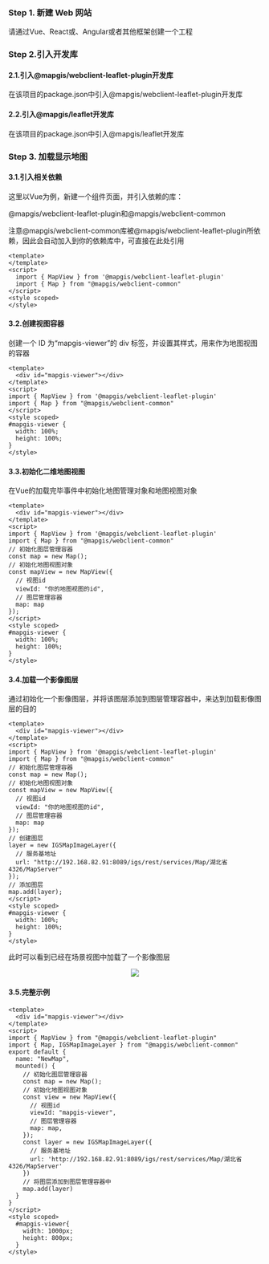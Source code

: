 ### Step 1. 新建 Web 网站

请通过Vue、React或、Angular或者其他框架创建一个工程

### Step 2.引入开发库

#### 2.1.引入@mapgis/webclient-leaflet-plugin开发库

在该项目的package.json中引入@mapgis/webclient-leaflet-plugin开发库


#### 2.2.引入@mapgis/leaflet开发库

在该项目的package.json中引入@mapgis/leaflet开发库



### Step 3. 加载显示地图

#### 3.1.引入相关依赖

这里以Vue为例，新建一个组件页面，并引入依赖的库：

@mapgis/webclient-leaflet-plugin和@mapgis/webclient-common

注意@mapgis/webclient-common库被@mapgis/webclient-leaflet-plugin所依赖，因此会自动加入到你的依赖库中，可直接在此处引用
```vue
<template>
</template>
<script>
  import { MapView } from '@mapgis/webclient-leaflet-plugin'
  import { Map } from "@mapgis/webclient-common"
</script>
<style scoped>
</style>
```


#### 3.2.创建视图容器

创建一个 ID 为“mapgis-viewer”的 div 标签，并设置其样式，用来作为地图视图的容器
```vue
<template>
  <div id="mapgis-viewer"></div>
</template>
<script>
import { MapView } from '@mapgis/webclient-leaflet-plugin'
import { Map } from "@mapgis/webclient-common"
</script>
<style scoped>
#mapgis-viewer {
  width: 100%;
  height: 100%;
}
</style>
```

#### 3.3.初始化二维地图视图

在Vue的加载完毕事件中初始化地图管理对象和地图视图对象
```vue
<template>
  <div id="mapgis-viewer"></div>
</template>
<script>
import { MapView } from '@mapgis/webclient-leaflet-plugin'
import { Map } from "@mapgis/webclient-common"
// 初始化图层管理容器
const map = new Map();
// 初始化地图视图对象
const mapView = new MapView({
  // 视图id
  viewId: "你的地图视图的id",
  // 图层管理容器
  map: map
});
</script>
<style scoped>
#mapgis-viewer {
  width: 100%;
  height: 100%;
}
</style>
```

#### 3.4.加载一个影像图层

通过初始化一个影像图层，并将该图层添加到图层管理容器中，来达到加载影像图层的目的
```vue
<template>
  <div id="mapgis-viewer"></div>
</template>
<script>
import { MapView } from '@mapgis/webclient-leaflet-plugin'
import { Map } from "@mapgis/webclient-common"
// 初始化图层管理容器
const map = new Map();
// 初始化地图视图对象
const mapView = new MapView({
  // 视图id
  viewId: "你的地图视图的id",
  // 图层管理容器
  map: map
});
// 创建图层
layer = new IGSMapImageLayer({
  // 服务基地址
  url: "http://192.168.82.91:8089/igs/rest/services/Map/湖北省4326/MapServer"
});
// 添加图层
map.add(layer);
</script>
<style scoped>
#mapgis-viewer {
  width: 100%;
  height: 100%;
}
</style>
```

此时可以看到已经在场景视图中加载了一个影像图层
<center>
  <img src="./static/modules/leaflet/source/img/leaflet-example-5.png" style="zoom:100%;" />
</center>

#### 3.5.完整示例

```vue
<template>
  <div id="mapgis-viewer"></div>
</template>
<script>
import { MapView } from "@mapgis/webclient-leaflet-plugin"
import { Map, IGSMapImageLayer } from "@mapgis/webclient-common"
export default {
  name: "NewMap",
  mounted() {
    // 初始化图层管理容器
    const map = new Map();
    // 初始化地图视图对象
    const view = new MapView({
      // 视图id
      viewId: "mapgis-viewer",
      // 图层管理容器
      map: map,
    });
    const layer = new IGSMapImageLayer({
      // 服务基地址
      url: 'http://192.168.82.91:8089/igs/rest/services/Map/湖北省4326/MapServer'
    })
    // 将图层添加到图层管理容器中
    map.add(layer)
  }
}
</script>
<style scoped>
  #mapgis-viewer{
    width: 1000px;
    height: 800px;
  }
</style>

```

